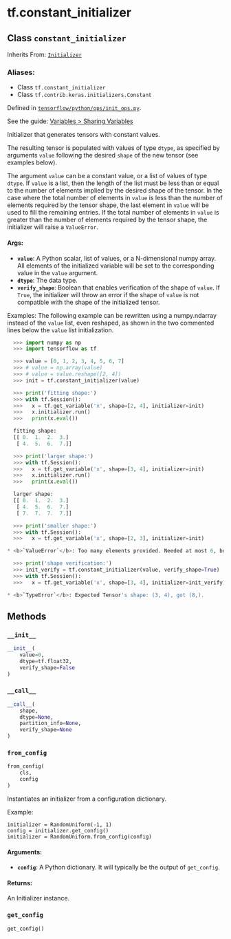 <div itemscope itemtype="http://developers.google.com/ReferenceObject">
<meta itemprop="name" content="tf.constant_initializer" />
<meta itemprop="property" content="__call__"/>
<meta itemprop="property" content="__init__"/>
<meta itemprop="property" content="from_config"/>
<meta itemprop="property" content="get_config"/>
</div>

# tf.constant_initializer

## Class `constant_initializer`

Inherits From: [`Initializer`](../tf/contrib/keras/initializers/Initializer.md)

### Aliases:

* Class `tf.constant_initializer`
* Class `tf.contrib.keras.initializers.Constant`



Defined in [`tensorflow/python/ops/init_ops.py`](https://www.tensorflow.org/code/tensorflow/python/ops/init_ops.py).

See the guide: [Variables > Sharing Variables](../../../api_guides/python/state_ops.md#Sharing_Variables)

Initializer that generates tensors with constant values.

The resulting tensor is populated with values of type `dtype`, as
specified by arguments `value` following the desired `shape` of the
new tensor (see examples below).

The argument `value` can be a constant value, or a list of values of type
`dtype`. If `value` is a list, then the length of the list must be less
than or equal to the number of elements implied by the desired shape of the
tensor. In the case where the total number of elements in `value` is less
than the number of elements required by the tensor shape, the last element
in `value` will be used to fill the remaining entries. If the total number of
elements in `value` is greater than the number of elements required by the
tensor shape, the initializer will raise a `ValueError`.

#### Args:

* <b>`value`</b>: A Python scalar, list of values, or a N-dimensional numpy array. All
    elements of the initialized variable will be set to the corresponding
    value in the `value` argument.
* <b>`dtype`</b>: The data type.
* <b>`verify_shape`</b>: Boolean that enables verification of the shape of `value`. If
    `True`, the initializer will throw an error if the shape of `value` is not
    compatible with the shape of the initialized tensor.

Examples:
  The following example can be rewritten using a numpy.ndarray instead
  of the `value` list, even reshaped, as shown in the two commented lines
  below the `value` list initialization.

```python
  >>> import numpy as np
  >>> import tensorflow as tf

  >>> value = [0, 1, 2, 3, 4, 5, 6, 7]
  >>> # value = np.array(value)
  >>> # value = value.reshape([2, 4])
  >>> init = tf.constant_initializer(value)

  >>> print('fitting shape:')
  >>> with tf.Session():
  >>>   x = tf.get_variable('x', shape=[2, 4], initializer=init)
  >>>   x.initializer.run()
  >>>   print(x.eval())

  fitting shape:
  [[ 0.  1.  2.  3.]
   [ 4.  5.  6.  7.]]

  >>> print('larger shape:')
  >>> with tf.Session():
  >>>   x = tf.get_variable('x', shape=[3, 4], initializer=init)
  >>>   x.initializer.run()
  >>>   print(x.eval())

  larger shape:
  [[ 0.  1.  2.  3.]
   [ 4.  5.  6.  7.]
   [ 7.  7.  7.  7.]]

  >>> print('smaller shape:')
  >>> with tf.Session():
  >>>   x = tf.get_variable('x', shape=[2, 3], initializer=init)

* <b>`ValueError`</b>: Too many elements provided. Needed at most 6, but received 8

  >>> print('shape verification:')
  >>> init_verify = tf.constant_initializer(value, verify_shape=True)
  >>> with tf.Session():
  >>>   x = tf.get_variable('x', shape=[3, 4], initializer=init_verify)

* <b>`TypeError`</b>: Expected Tensor's shape: (3, 4), got (8,).
```

## Methods

<h3 id="__init__"><code>__init__</code></h3>

``` python
__init__(
    value=0,
    dtype=tf.float32,
    verify_shape=False
)
```



<h3 id="__call__"><code>__call__</code></h3>

``` python
__call__(
    shape,
    dtype=None,
    partition_info=None,
    verify_shape=None
)
```



<h3 id="from_config"><code>from_config</code></h3>

``` python
from_config(
    cls,
    config
)
```

Instantiates an initializer from a configuration dictionary.

Example:

```
initializer = RandomUniform(-1, 1)
config = initializer.get_config()
initializer = RandomUniform.from_config(config)
```

#### Arguments:

* <b>`config`</b>: A Python dictionary.
    It will typically be the output of `get_config`.


#### Returns:

  An Initializer instance.

<h3 id="get_config"><code>get_config</code></h3>

``` python
get_config()
```





